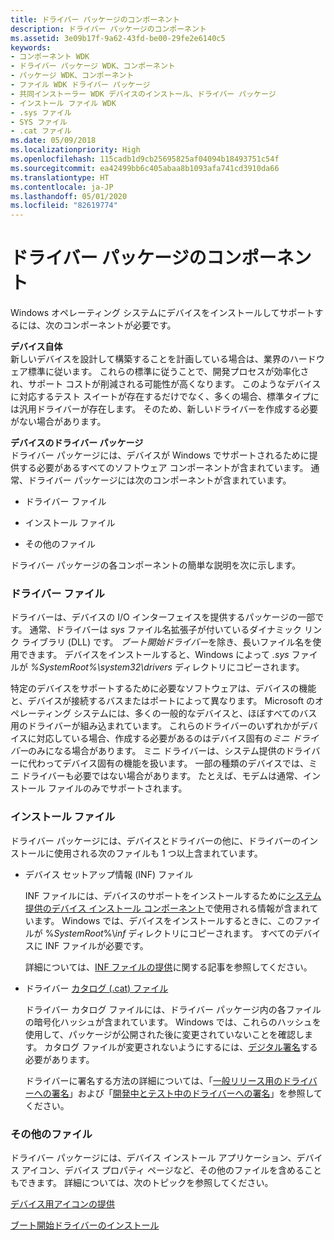 ```yaml
---
title: ドライバー パッケージのコンポーネント
description: ドライバー パッケージのコンポーネント
ms.assetid: 3e09b17f-9a62-43fd-be00-29fe2e6140c5
keywords:
- コンポーネント WDK
- ドライバー パッケージ WDK、コンポーネント
- パッケージ WDK、コンポーネント
- ファイル WDK ドライバー パッケージ
- 共同インストーラー WDK デバイスのインストール、ドライバー パッケージ
- インストール ファイル WDK
- .sys ファイル
- SYS ファイル
- .cat ファイル
ms.date: 05/09/2018
ms.localizationpriority: High
ms.openlocfilehash: 115cadb1d9cb25695825af04094b18493751c54f
ms.sourcegitcommit: ea42499bb6c405abaa8b1093afa741cd3910da66
ms.translationtype: HT
ms.contentlocale: ja-JP
ms.lasthandoff: 05/01/2020
ms.locfileid: "82619774"
---
```

# <a name="components-of-a-driver-package"></a>ドライバー パッケージのコンポーネント





Windows オペレーティング システムにデバイスをインストールしてサポートするには、次のコンポーネントが必要です。

<a href="" id="the-device-itself"></a>**デバイス自体**  
新しいデバイスを設計して構築することを計画している場合は、業界のハードウェア標準に従います。 これらの標準に従うことで、開発プロセスが効率化され、サポート コストが削減される可能性が高くなります。 このようなデバイスに対応するテスト スイートが存在するだけでなく、多くの場合、標準タイプには汎用ドライバーが存在します。 そのため、新しいドライバーを作成する必要がない場合があります。

<a href="" id="the-driver-package-for-the-device"></a>**デバイスのドライバー パッケージ**  
ドライバー パッケージには、デバイスが Windows でサポートされるために提供する必要があるすべてのソフトウェア コンポーネントが含まれています。 通常、ドライバー パッケージには次のコンポーネントが含まれています。

-   ドライバー ファイル

-   インストール ファイル

-   その他のファイル

ドライバー パッケージの各コンポーネントの簡単な説明を次に示します。

### <a name="driver-files"></a>ドライバー ファイル

ドライバーは、デバイスの I/O インターフェイスを提供するパッケージの一部です。 通常、ドライバーは *sys* ファイル名拡張子が付いているダイナミック リンク ライブラリ (DLL) です。 *ブート開始ドライバー*を除き、長いファイル名を使用できます。 デバイスをインストールすると、Windows によって *.sys* ファイルが *%SystemRoot%\\system32\\drivers* ディレクトリにコピーされます。

特定のデバイスをサポートするために必要なソフトウェアは、デバイスの機能と、デバイスが接続するバスまたはポートによって異なります。 Microsoft のオペレーティング システムには、多くの一般的なデバイスと、ほぼすべてのバス用のドライバーが組み込まれています。 これらのドライバーのいずれかがデバイスに対応している場合、作成する必要があるのはデバイス固有の*ミニ ドライバー*のみになる場合があります。 ミニ ドライバーは、システム提供のドライバーに代わってデバイス固有の機能を扱います。 一部の種類のデバイスでは、ミニ ドライバーも必要ではない場合があります。 たとえば、モデムは通常、インストール ファイルのみでサポートされます。

### <a name="installation-files"></a>インストール ファイル

ドライバー パッケージには、デバイスとドライバーの他に、ドライバーのインストールに使用される次のファイルも 1 つ以上含まれています。

-   デバイス セットアップ情報 (INF) ファイル

    INF ファイルには、デバイスのサポートをインストールするために[システム提供のデバイス インストール コンポーネント](system-provided-device-installation-components.md)で使用される情報が含まれています。 Windows では、デバイスをインストールするときに、このファイルが %*SystemRoot*%\\*inf* ディレクトリにコピーされます。 すべてのデバイスに INF ファイルが必要です。

    詳細については、[INF ファイルの提供](supplying-an-inf-file.md)に関する記事を参照してください。

-   ドライバー [カタログ (.cat) ファイル](catalog-files.md)

    ドライバー カタログ ファイルには、ドライバー パッケージ内の各ファイルの暗号化ハッシュが含まれています。 Windows では、これらのハッシュを使用して、パッケージが公開された後に変更されていないことを確認します。 カタログ ファイルが変更されないようにするには、[デジタル署名](digital-signatures.md)する必要があります。

    ドライバーに署名する方法の詳細については、「[一般リリース用のドライバーへの署名](signing-drivers-for-public-release.md)」および「[開発中とテスト中のドライバーへの署名](signing-drivers-during-development-and-test.md)」を参照してください。

### <a name="other-files"></a>その他のファイル

ドライバー パッケージには、デバイス インストール アプリケーション、デバイス アイコン、デバイス プロパティ ページなど、その他のファイルを含めることもできます。 詳細については、次のトピックを参照してください。

[デバイス用アイコンの提供](providing-vendor-icons-for-the-shell-and-autoplay.md)

[ブート開始ドライバーのインストール](installing-a-boot-start-driver.md)


